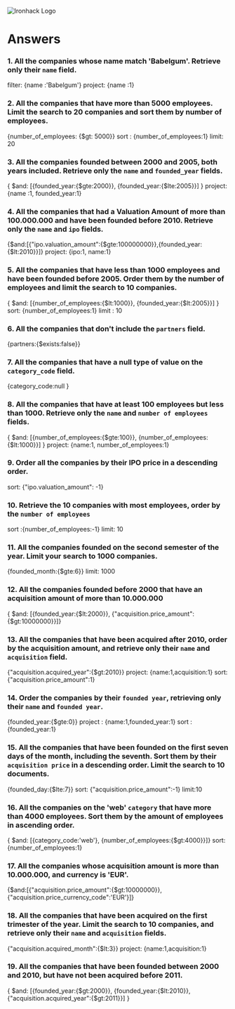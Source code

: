 ![Ironhack Logo](https://i.imgur.com/1QgrNNw.png)

# Answers

### 1. All the companies whose name match 'Babelgum'. Retrieve only their `name` field.

filter: {name :'Babelgum'}
project: {name :1}


### 2. All the companies that have more than 5000 employees. Limit the search to 20 companies and sort them by **number of employees**.

{number_of_employees: {$gt: 5000}}
sort : {number_of_employees:1}
limit: 20

### 3. All the companies founded between 2000 and 2005, both years included. Retrieve only the `name` and `founded_year` fields.

{ $and: [{founded_year:{$gte:2000}}, {founded_year:{$lte:2005}}] }
project: {name :1, founded_year:1}

### 4. All the companies that had a Valuation Amount of more than 100.000.000 and have been founded before 2010. Retrieve only the `name` and `ipo` fields.

{$and:[{"ipo.valuation_amount":{$gte:100000000}},{founded_year:{$lt:2010}}]}
project: {ipo:1, name:1}


### 5. All the companies that have less than 1000 employees and have been founded before 2005. Order them by the number of employees and limit the search to 10 companies.

{ $and: [{number_of_employees:{$lt:1000}}, {founded_year:{$lt:2005}}] }
sort: {number_of_employees:1}
limit : 10

### 6. All the companies that don't include the `partners` field.

{partners:{$exists:false}}

### 7. All the companies that have a null type of value on the `category_code` field.

{category_code:null } 

### 8. All the companies that have at least 100 employees but less than 1000. Retrieve only the `name` and `number of employees` fields.

{ $and: [{number_of_employees:{$gte:100}}, {number_of_employees:{$lt:1000}}] }
project: {name:1, number_of_employees:1}

### 9. Order all the companies by their IPO price in a descending order.

sort: {"ipo.valuation_amount": -1}

### 10. Retrieve the 10 companies with most employees, order by the `number of employees`

sort  :{number_of_employees:-1}
limit: 10

### 11. All the companies founded on the second semester of the year. Limit your search to 1000 companies.

{founded_month:{$gte:6}}
limit: 1000

### 12. All the companies founded before 2000 that have an acquisition amount of more than 10.000.000

{ $and: [{founded_year:{$lt:2000}}, {"acquisition.price_amount":{$gt:10000000}}]}

### 13. All the companies that have been acquired after 2010, order by the acquisition amount, and retrieve only their `name` and `acquisition` field.

{"acquisition.acquired_year":{$gt:2010}}
project: {name:1,acquisition:1}
sort: {"acquisition.price_amount":1}

### 14. Order the companies by their `founded year`, retrieving only their `name` and `founded year`.

{founded_year:{$gte:0}}
project : {name:1,founded_year:1}
sort : {founded_year:1}

### 15. All the companies that have been founded on the first seven days of the month, including the seventh. Sort them by their `acquisition price` in a descending order. Limit the search to 10 documents.

{founded_day:{$lte:7}}
sort: {"acquisition.price_amount":-1}
limit:10

### 16. All the companies on the 'web' `category` that have more than 4000 employees. Sort them by the amount of employees in ascending order.

{ $and: [{category_code:'web'}, {number_of_employees:{$gt:4000}}]}
 sort: {number_of_employees:1}

### 17. All the companies whose acquisition amount is more than 10.000.000, and currency is 'EUR'.

{$and:[{"acquisition.price_amount":{$gt:10000000}},{"acquisition.price_currency_code":'EUR'}]}

### 18. All the companies that have been acquired on the first trimester of the year. Limit the search to 10 companies, and retrieve only their `name` and `acquisition` fields.

{"acquisition.acquired_month":{$lt:3}}
project: {name:1,acquisition:1}

### 19. All the companies that have been founded between 2000 and 2010, but have not been acquired before 2011.

{ $and: [{founded_year:{$gt:2000}}, {founded_year:{$lt:2010}}, {"acquisition.acquired_year":{$gt:2011}}] }
